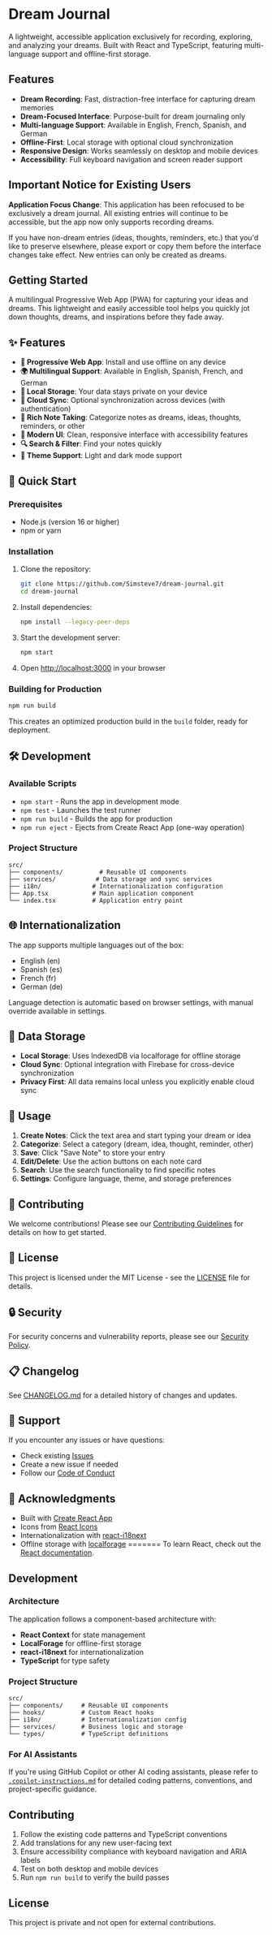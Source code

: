 # Dream Journal

A lightweight, accessible application exclusively for recording, exploring, and analyzing your dreams. Built with React and TypeScript, featuring multi-language support and offline-first storage.

## Features

- **Dream Recording**: Fast, distraction-free interface for capturing dream memories
- **Dream-Focused Interface**: Purpose-built for dream journaling only
- **Multi-language Support**: Available in English, French, Spanish, and German
- **Offline-First**: Local storage with optional cloud synchronization
- **Responsive Design**: Works seamlessly on desktop and mobile devices
- **Accessibility**: Full keyboard navigation and screen reader support

## Important Notice for Existing Users

**Application Focus Change**: This application has been refocused to be exclusively a dream journal. All existing entries will continue to be accessible, but the app now only supports recording dreams. 

If you have non-dream entries (ideas, thoughts, reminders, etc.) that you'd like to preserve elsewhere, please export or copy them before the interface changes take effect. New entries can only be created as dreams.

## Getting Started

A multilingual Progressive Web App (PWA) for capturing your ideas and dreams. This lightweight and easily accessible tool helps you quickly jot down thoughts, dreams, and inspirations before they fade away.

## ✨ Features

- **📱 Progressive Web App**: Install and use offline on any device
- **🌍 Multilingual Support**: Available in English, Spanish, French, and German
- **💾 Local Storage**: Your data stays private on your device
- **🔄 Cloud Sync**: Optional synchronization across devices (with authentication)
- **📝 Rich Note Taking**: Categorize notes as dreams, ideas, thoughts, reminders, or other
- **🎨 Modern UI**: Clean, responsive interface with accessibility features
- **🔍 Search & Filter**: Find your notes quickly
- **🌙 Theme Support**: Light and dark mode support

## 🚀 Quick Start

### Prerequisites

- Node.js (version 16 or higher)
- npm or yarn

### Installation

1. Clone the repository:
   ```bash
   git clone https://github.com/Simsteve7/dream-journal.git
   cd dream-journal
   ```

2. Install dependencies:
   ```bash
   npm install --legacy-peer-deps
   ```

3. Start the development server:
   ```bash
   npm start
   ```

4. Open [http://localhost:3000](http://localhost:3000) in your browser

### Building for Production

```bash
npm run build
```

This creates an optimized production build in the `build` folder, ready for deployment.

## 🛠️ Development

### Available Scripts

- `npm start` - Runs the app in development mode
- `npm test` - Launches the test runner
- `npm run build` - Builds the app for production
- `npm run eject` - Ejects from Create React App (one-way operation)

### Project Structure

```
src/
├── components/          # Reusable UI components
├── services/           # Data storage and sync services
├── i18n/              # Internationalization configuration
├── App.tsx            # Main application component
└── index.tsx          # Application entry point
```

## 🌐 Internationalization

The app supports multiple languages out of the box:
- English (en)
- Spanish (es)
- French (fr)
- German (de)

Language detection is automatic based on browser settings, with manual override available in settings.

## 💽 Data Storage

- **Local Storage**: Uses IndexedDB via localforage for offline storage
- **Cloud Sync**: Optional integration with Firebase for cross-device synchronization
- **Privacy First**: All data remains local unless you explicitly enable cloud sync

## 🎯 Usage

1. **Create Notes**: Click the text area and start typing your dream or idea
2. **Categorize**: Select a category (dream, idea, thought, reminder, other)
3. **Save**: Click "Save Note" to store your entry
4. **Edit/Delete**: Use the action buttons on each note card
5. **Search**: Use the search functionality to find specific notes
6. **Settings**: Configure language, theme, and storage preferences

## 🤝 Contributing

We welcome contributions! Please see our [Contributing Guidelines](CONTRIBUTING.md) for details on how to get started.

## 📄 License

This project is licensed under the MIT License - see the [LICENSE](LICENSE) file for details.

## 🔒 Security

For security concerns and vulnerability reports, please see our [Security Policy](SECURITY.md).

## 📋 Changelog

See [CHANGELOG.md](CHANGELOG.md) for a detailed history of changes and updates.

## 💬 Support

If you encounter any issues or have questions:
- Check existing [Issues](https://github.com/Simsteve7/dream-journal/issues)
- Create a new issue if needed
- Follow our [Code of Conduct](CODE_OF_CONDUCT.md)

## 🙏 Acknowledgments

- Built with [Create React App](https://create-react-app.dev/)
- Icons from [React Icons](https://react-icons.github.io/react-icons/)
- Internationalization with [react-i18next](https://react.i18next.com/)
- Offline storage with [localforage](https://localforage.github.io/localForage/)
=======
To learn React, check out the [React documentation](https://reactjs.org/).

## Development

### Architecture

The application follows a component-based architecture with:
- **React Context** for state management
- **LocalForage** for offline-first storage
- **react-i18next** for internationalization
- **TypeScript** for type safety

### Project Structure

```
src/
├── components/     # Reusable UI components
├── hooks/          # Custom React hooks
├── i18n/           # Internationalization config
├── services/       # Business logic and storage
└── types/          # TypeScript definitions
```

### For AI Assistants

If you're using GitHub Copilot or other AI coding assistants, please refer to [`.copilot-instructions.md`](./.copilot-instructions.md) for detailed coding patterns, conventions, and project-specific guidance.

## Contributing

1. Follow the existing code patterns and TypeScript conventions
2. Add translations for any new user-facing text
3. Ensure accessibility compliance with keyboard navigation and ARIA labels
4. Test on both desktop and mobile devices
5. Run `npm run build` to verify the build passes

## License

This project is private and not open for external contributions.
